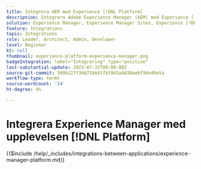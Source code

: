 ```yaml
---
title: Integrera AEM med Experience [!DNL Platform]
description: Integrera Adobe Experience Manager (AEM) med Experience [!DNL Platform]  för att maximera värdet på dina data.
solution: Experience Manager, Experience Manager Sites, Experience [!DNL Platform]
feature: Integrations
topic: Integrations
role: Leader, Architect, Admin, Developer
level: Beginner
kt: null
thumbnail: experience-platform-experience-manager.png
badgeIntegration: label="Integrering" type="positive"
last-substantial-update: 2023-07-31T00:00:00Z
source-git-commit: 509b227f360718e81fb19d3a4d30aebf9de49e5a
workflow-type: tm+mt
source-wordcount: '24'
ht-degree: 4%

---
```



# Integrera Experience Manager med upplevelsen [!DNL Platform]

{{$include /help/_includes/integrations-between-applications/experience-manager-platform.md}}
